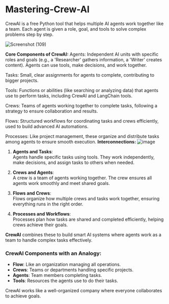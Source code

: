 # Mastering-Crew-AI
CrewAI is a free Python tool that helps multiple AI agents work together like a team. Each agent is given a role, goal, and tools to solve complex problems step by step.

![Screenshot (109)](https://github.com/user-attachments/assets/2fa3cbc6-e835-442a-8964-1cdfab18ea63)

**Core Components of CrewAI:**
Agents: Independent AI units with specific roles and goals (e.g., a 'Researcher' gathers information, a 'Writer' creates content). Agents can use tools, make decisions, and work together.

Tasks: Small, clear assignments for agents to complete, contributing to bigger projects.

Tools: Functions or abilities (like searching or analyzing data) that agents use to perform tasks, including CrewAI and LangChain tools.

Crews: Teams of agents working together to complete tasks, following a strategy to ensure collaboration and results.

Flows: Structured workflows for coordinating tasks and crews efficiently, used to build advanced AI automations.

Processes: Like project management, these organize and distribute tasks among agents to ensure smooth execution.
**Interconnections:**
![image](https://github.com/user-attachments/assets/e9a3e6ad-c3a7-4321-af11-5d1bfb7c8ea4)


1. **Agents and Tasks**:  
   Agents handle specific tasks using tools. They work independently, make decisions, and assign tasks to others when needed.

2. **Crews and Agents**:  
   A crew is a team of agents working together. The crew ensures all agents work smoothly and meet shared goals.

3. **Flows and Crews**:  
   Flows organize how multiple crews and tasks work together, ensuring everything runs in the right order.

4. **Processes and Workflows**:  
   Processes plan how tasks are shared and completed efficiently, helping crews achieve their goals.

**CrewAI** combines these to build smart AI systems where agents work as a team to handle complex tasks effectively.

### CrewAI Components with an Analogy:

- **Flow**: Like an organization managing all operations.  
- **Crews**: Teams or departments handling specific projects.  
- **Agents**: Team members completing tasks.  
- **Tools**: Resources the agents use to do their tasks.  

CrewAI works like a well-organized company where everyone collaborates to achieve goals.

